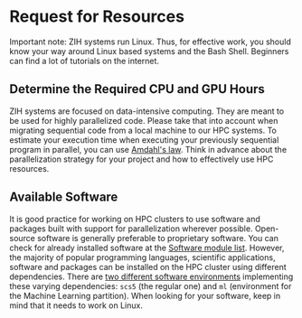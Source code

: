 # Request for Resources

Important note: ZIH systems run Linux. Thus, for effective work, you should know your way around
Linux based systems and the Bash Shell. Beginners can find a lot of tutorials on the internet.

## Determine the Required CPU and GPU Hours

ZIH systems are focused on data-intensive computing. They are meant to be used for highly
parallelized code. Please take that into account when migrating sequential code from a local
machine to our HPC systems. To estimate your execution time when executing your previously sequential program
in parallel, you can use [Amdahl's law][1]. Think in advance about the parallelization strategy for
your project and how to effectively use HPC resources.

## Available Software

It is good practice for working on HPC clusters to use software and packages built with support for parallelization
wherever possible. Open-source software is generally preferable to proprietary software. You can check
for already installed software at the [Software module list][2]. However, the majority of popular
programming languages, scientific applications, software and packages can be installed on the HPC
cluster using different dependencies. There are
[two different software environments](../software/modules.md) implementing these varying
dependencies: `scs5` (the regular one) and `ml` (environment for the Machine Learning partition).
When looking for your software, keep in mind that it needs to work on Linux.

[1]: https://en.wikipedia.org/wiki/Amdahl%27s_law
[2]: https://gauss-allianz.de/de/application?organizations%5B0%5D=1200
